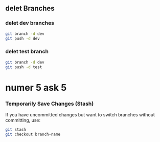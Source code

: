## delet  Branches

### delet dev  branches
```bash
git branch -d dev
git push -d dev

```
### delet test branch
```bash
git branch -d dev
git push -d test

```
# numer 5   ask 5
### Temporarily Save Changes (Stash)

If you have uncommitted changes but want to switch branches without committing, use:
```bash
git stash
git checkout branch-name